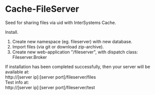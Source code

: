 Cache-FileServer
================

Seed for sharing files via uid with InterSystems Cache.<br>

Install.<br>
1. Create new namespace (eg. fileserver) with new database.<br>
2. Import files (via git or download zip-archive).<br>
3. Create new web-application "/fileserver", with dispatch class: Fileserver.Broker<br>

If installation has been completed successfully, then your server will be available at:<br>
  http://[server ip]:[server port]/fileserver/files<br>
Test info at:<br>
  http://[server ip]:[server port]/fileserver/test<br>
